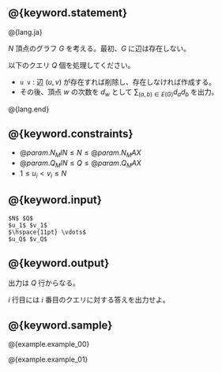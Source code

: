 ## @{keyword.statement}

@{lang.ja}

$N$ 頂点のグラフ $G$ を考える。最初、$G$ に辺は存在しない。

以下のクエリ $Q$ 個を処理してください。

- `u v` : 辺 $(u, v)$ が存在すれば削除し、存在しなければ作成する。
- その後、頂点 $w$ の次数を $d_w$ として $\displaystyle \sum_{(a, b) \in E(G)} d_a d_b$ を出力。

@{lang.end}

## @{keyword.constraints}
- $@{param.N_MIN} \leq N \leq @{param.N_MAX}$
- $@{param.Q_MIN} \leq Q \leq @{param.Q_MAX}$
- $1 \leq u_i \lt v_i \leq N$

## @{keyword.input}

```
$N$ $Q$
$u_1$ $v_1$
$\hspace{11pt} \vdots$
$u_Q$ $v_Q$
```

## @{keyword.output}

出力は $Q$ 行からなる。

$i$ 行目には $i$ 番目のクエリに対する答えを出力せよ。

## @{keyword.sample}

@{example.example_00}

@{example.example_01}
